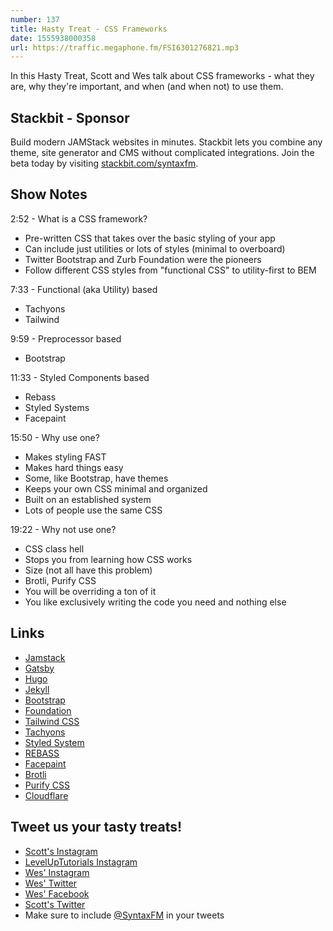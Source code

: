 ```yaml
---
number: 137
title: Hasty Treat - CSS Frameworks
date: 1555938000358
url: https://traffic.megaphone.fm/FSI6301276821.mp3
---
```


In this Hasty Treat, Scott and Wes talk about CSS frameworks - what they are, why they're important, and when (and when not) to use them.

## Stackbit - Sponsor

Build modern JAMStack websites in minutes. Stackbit lets you combine any theme, site generator and CMS without complicated integrations. Join the beta today by visiting [stackbit.com/syntaxfm](https://www.stackbit.com/syntaxfm/).

## Show Notes

 2:52 - What is a CSS framework?

* Pre-written CSS that takes over the basic styling of your app
* Can include just utilities or lots of styles (minimal to overboard)
* Twitter Bootstrap and Zurb Foundation were the pioneers
* Follow different CSS styles from "functional CSS" to utility-first to BEM

7:33 - Functional (aka Utility) based

* Tachyons
* Tailwind

9:59 - Preprocessor based

* Bootstrap

11:33 - Styled Components based

* Rebass
* Styled Systems
* Facepaint

15:50 - Why use one?

* Makes styling FAST
* Makes hard things easy
* Some, like Bootstrap, have themes
* Keeps your own CSS minimal and organized
* Built on an established system
* Lots of people use the same CSS

19:22 - Why not use one?

* CSS class hell
* Stops you from learning how CSS works
* Size (not all have this problem)
* Brotli, Purify CSS
* You will be overriding a ton of it
* You like exclusively writing the code you need and nothing else


## Links
* [Jamstack](https://jamstack.org/)
* [Gatsby](https://www.gatsbyjs.org/)
* [Hugo](https://gohugo.io/)
* [Jekyll](https://jekyllrb.com/)
* [Bootstrap](https://getbootstrap.com/)
* [Foundation](https://foundation.zurb.com/)
* [Tailwind CSS](https://tailwindcss.com)
* [Tachyons](https://tachyons.io/)
* [Styled System](https://github.com/styled-system/styled-system)
* [REBASS](https://rebassjs.org/)
* [Facepaint](https://github.com/emotion-js/facepaint)
* [Brotli](https://github.com/google/brotli)
* [Purify CSS](https://github.com/purifycss/purifycss)
* [Cloudflare](https://www.cloudflare.com/)

## Tweet us your tasty treats!
* [Scott's Instagram](https://www.instagram.com/stolinski/)
* [LevelUpTutorials Instagram](https://www.instagram.com/LevelUpTutorials/)
* [Wes' Instagram](https://www.instagram.com/wesbos/)
* [Wes' Twitter](https://twitter.com/wesbos)
* [Wes' Facebook](https://www.facebook.com/wesbos.developer)
* [Scott's Twitter](https://twitter.com/stolinski)
* Make sure to include [@SyntaxFM](https://twitter.com/SyntaxFM) in your tweets